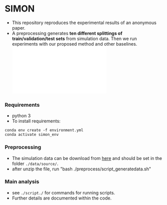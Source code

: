 # SIMON
- This repository reproduces the experimental results of an anonymous paper.
- A preprocessing generates **ten different splittings of train/validation/test sets** from simulation data. Then we run experiments with our proposed method and other baselines.
![appendix](images/appendix.pdf "appendix")

### Requirements
* python 3
* To install requirements:

```setup
conda env create -f environment.yml
conda activate simon_env
```

### Preprocessing 
* The simulation data can be download from [here](https://1drv.ms/u/s!AvkPhNiV_FS7ah_SCkYugU1Qc4g?e=HSQfZM) and should be set in the folder `./data/source/`.
* after unzip the file, run "bash ./preprocess/script_generatedata.sh"

### Main analysis
* see `./script./` for commands for running scripts.
* Further details are documented within the code.

